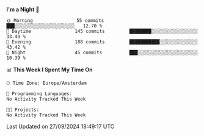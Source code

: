<!--START_SECTION:waka-->
**I'm a Night 🦉** 

```text
🌞 Morning                55 commits          ███░░░░░░░░░░░░░░░░░░░░░░   12.70 % 
🌆 Daytime                145 commits         ████████░░░░░░░░░░░░░░░░░   33.49 % 
🌃 Evening                188 commits         ███████████░░░░░░░░░░░░░░   43.42 % 
🌙 Night                  45 commits          ███░░░░░░░░░░░░░░░░░░░░░░   10.39 % 
```


📊 **This Week I Spent My Time On** 

```text
🕑︎ Time Zone: Europe/Amsterdam

💬 Programming Languages: 
No Activity Tracked This Week

🐱‍💻 Projects: 
No Activity Tracked This Week
```


 Last Updated on 27/09/2024 18:49:17 UTC
<!--END_SECTION:waka-->
